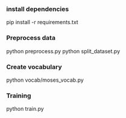 ### install dependencies
pip install -r requirements.txt

### Preprocess data
python preprocess.py
python split_dataset.py


### Create vocabulary
python vocab/moses_vocab.py

### Training
python train.py

